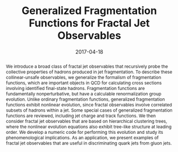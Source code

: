 ---
title: "Generalized Fragmentation Functions for Fractal Jet Observables"
authors:
- "B. Elder"
- "M. Procura"
- "J. Thaler"
- "W. Wallewijn"
- "K. Zhou"
date: "2017-04-18"
doi: ""

# Publication type. (2 = journal article, 3 = preprint)
publication_types: ["2"]
publication: "Journal of High Energy Physics"
publication_short: "JHEP"

abstract: We introduce a broad class of fractal jet observables that recursively probe the collective properties of hadrons produced in jet fragmentation. To describe these collinear-unsafe observables, we generalize the formalism of fragmentation functions, which are important objects in QCD for calculating cross sections involving identified final-state hadrons. Fragmentation functions are fundamentally nonperturbative, but have a calculable renormalization group evolution. Unlike ordinary fragmentation functions, generalized fragmentation functions exhibit nonlinear evolution, since fractal observables involve correlated subsets of hadrons within a jet. Some special cases of generalized fragmentation functions are reviewed, including jet charge and track functions. We then consider fractal jet observables that are based on hierarchical clustering trees, where the nonlinear evolution equations also exhibit tree-like structure at leading order. We develop a numeric code for performing this evolution and study its phenomenological implications. As an application, we present examples of fractal jet observables that are useful in discriminating quark jets from gluon jets.

summary: We introduce a broad class of fractal jet observables that recursively probe the collective properties of hadrons produced in jet fragmentation.

featured: false

links:
- name: arXiv
  url: https://arxiv.org/abs/1704.05456
- name: JHEP
  url: https://link.springer.com/article/10.1007/JHEP06(2017)085

---